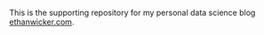 This is the supporting repository for my personal data science blog [ethanwicker.com](ethanwicker.com).